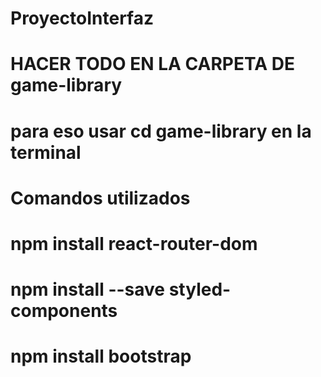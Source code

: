 # ProyectoInterfaz
# HACER TODO EN LA CARPETA DE game-library
# para eso usar cd game-library en la terminal

# Comandos utilizados
# npm install react-router-dom
# npm install --save styled-components
# npm install bootstrap
